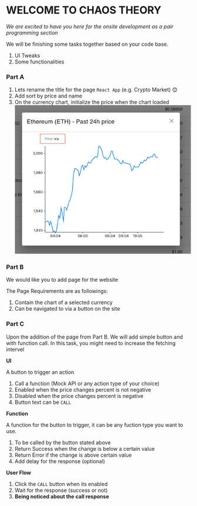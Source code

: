# WELCOME TO CHAOS THEORY

_We are excited to have you here for the onsite development as a pair programming section_

We will be finishing some tasks together based on your code base.

1. UI Tweaks
2. Some functionalities

### Part A

1. Lets rename the title for the page `React App` (e.g. Crypto Market) 😊
2. Add sort by price and name
3. On the currency chart, initialize the price when the chart loaded
   ![](screencap/chart.png)

### Part B

We would like you to add page for the website

The Page Requirements are as followings:

1. Contain the chart of a selected currency
2. Can be navigated to via a button on the site

### Part C

Upon the addition of the page from Part B. We will add simple button and with function call.
In this task, you might need to increase the fetching intervel

**UI**

A button to trigger an action

1. Call a function (Mock API or any action type of your choice)
2. Enabled when the price changes percent is not negative
3. Disabled when the price changes percent is negative
4. Button text can be `CALL`

**Function**

A function for the button to trigger, it can be any fuction type you want to use.

1. To be called by the button stated above
2. Return Success when the change is below a certain value
3. Return Error if the change is above certain value
4. Add delay for the response (optional)

**User Flow**

1. Click the `CALL` button when its enabled
2. Wait for the response (success or not)
3. **Being noticed about the call response**
